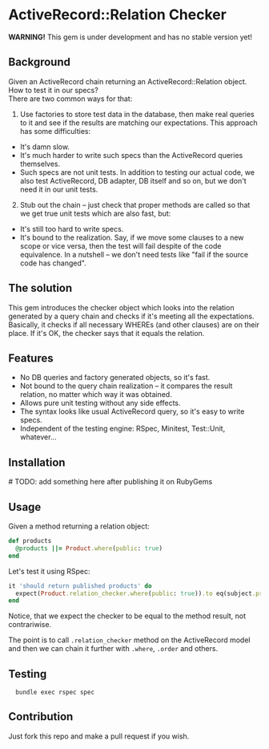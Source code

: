 # ActiveRecord::Relation Checker

__WARNING!__ This gem is under development and has no stable version yet!

## Background

Given an ActiveRecord chain returning an ActiveRecord::Relation object.<br />
How to test it in our specs?<br />
There are two common ways for that:

1. Use factories to store test data in the database, then make real queries to it and see if the results are matching our expectations. This approach has some difficulties:
  * It's damn slow.
  * It's much harder to write such specs than the ActiveRecord queries themselves.
  * Such specs are not unit tests. In addition to testing our actual code, we also test ActiveRecord, DB adapter, DB itself and so on, but we don't need it in our unit tests.
2. Stub out the chain – just check that proper methods are called so that we get true unit tests which are also fast, but:
  * It's still too hard to write specs.
  * It's bound to the realization. Say, if we move some clauses to a new scope or vice versa, then the test will fail despite of the code equivalence. In a nutshell – we don't need tests like "fail if the source code has changed".

## The solution

This gem introduces the checker object which looks into the relation generated by a query chain and checks if it's meeting all the expectations.
Basically, it checks if all necessary WHEREs (and other clauses) are on their place. If it's OK, the checker says that it equals the relation.

## Features

* No DB queries and factory generated objects, so it's fast.
* Not bound to the query chain realization – it compares the result relation, no matter which way it was obtained.
* Allows pure unit testing without any side effects.
* The syntax looks like usual ActiveRecord query, so it's easy to write specs.
* Independent of the testing engine: RSpec, Minitest, Test::Unit, whatever…

## Installation

\# TODO: add something here after publishing it on RubyGems

## Usage

Given a method returning a relation object:

```ruby
def products
  @products ||= Product.where(public: true)
end
```

Let's test it using RSpec:

```ruby
it 'should return published products' do
  expect(Product.relation_checker.where(public: true)).to eq(subject.products)
end
```

Notice, that we expect the checker to be equal to the method result, not contrariwise.

The point is to call ```.relation_checker``` method on the ActiveRecord model and then we can chain it further with ```.where```, ```.order``` and others.

## Testing

```shell
  bundle exec rspec spec
```

## Contribution

Just fork this repo and make a pull request if you wish.
